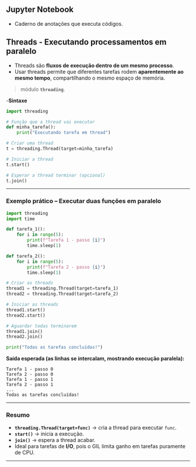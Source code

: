 ## Jupyter Notebook
- Caderno de anotações que executa códigos.


## Threads - Executando processamentos em paralelo
- Threads são **fluxos de execução dentro de um mesmo processo**.
- Usar threads permite que diferentes tarefas rodem **aparentemente ao mesmo tempo**, compartilhando o mesmo espaço de memória.

> módulo **`threading`**.

-**Sintaxe**

```python
import threading

# Função que a thread vai executar
def minha_tarefa():
    print("Executando tarefa em thread")

# Criar uma thread
t = threading.Thread(target=minha_tarefa)

# Iniciar a thread
t.start()

# Esperar a thread terminar (opcional)
t.join()
```

---

### **Exemplo prático – Executar duas funções em paralelo**

```python
import threading
import time

def tarefa_1():
    for i in range(5):
        print(f"Tarefa 1 - passo {i}")
        time.sleep(1)

def tarefa_2():
    for i in range(5):
        print(f"Tarefa 2 - passo {i}")
        time.sleep(1)

# Criar as threads
thread1 = threading.Thread(target=tarefa_1)
thread2 = threading.Thread(target=tarefa_2)

# Iniciar as threads
thread1.start()
thread2.start()

# Aguardar todas terminarem
thread1.join()
thread2.join()

print("Todas as tarefas concluídas!")
```

**Saída esperada (as linhas se intercalam, mostrando execução paralela):**

```
Tarefa 1 - passo 0
Tarefa 2 - passo 0
Tarefa 1 - passo 1
Tarefa 2 - passo 1
...
Todas as tarefas concluídas!
```

---

### **Resumo**

* **`threading.Thread(target=func)`** → cria a thread para executar `func`.
* **`start()`** → inicia a execução.
* **`join()`** → espera a thread acabar.
* Ideal para tarefas de **I/O**, pois o GIL limita ganho em tarefas puramente de CPU.

---
